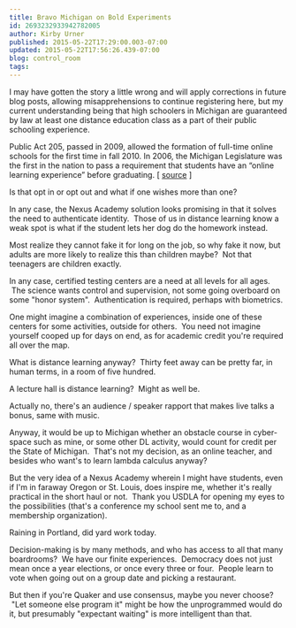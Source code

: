 ```yaml
---
title: Bravo Michigan on Bold Experiments
id: 2693232933942782005
author: Kirby Urner
published: 2015-05-22T17:29:00.003-07:00
updated: 2015-05-22T17:56:26.439-07:00
blog: control_room
tags: 
---
```


I may have gotten the story a little wrong and will apply corrections in future blog posts, allowing misapprehensions to continue registering here, but my current understanding being that high schoolers in Michigan are guaranteed by law at least one distance education class as a part of their public schooling experience. 

Public Act 205, passed in 2009, allowed the formation of full-time online schools for the first time in fall 2010. In 2006, the Michigan Legislature was the first in the nation to pass a requirement that students have an “online learning experience” before graduating. [ [source](http://www.kpk12.com/states/michigan/) ] 

Is that opt in or opt out and what if one wishes more than one?

In any case, the Nexus Academy solution looks promising in that it solves the need to authenticate identity.  Those of us in distance learning know a weak spot is what if the student lets her dog do the homework instead. 

Most realize they cannot fake it for long on the job, so why fake it now, but adults are more likely to realize this than children maybe?  Not that teenagers are children exactly.

In any case, certified testing centers are a need at all levels for all ages.  The science wants control and supervision, not some going overboard on some "honor system".  Authentication is required, perhaps with biometrics.

One might imagine a combination of experiences, inside one of these centers for some activities, outside for others.  You need not imagine yourself cooped up for days on end, as for academic credit you're required all over the map. 

What is distance learning anyway?  Thirty feet away can be pretty far, in human terms, in a room of five hundred. 

A lecture hall is distance learning?  Might as well be.

Actually no, there's an audience / speaker rapport that makes live talks a bonus, same with music.

Anyway, it would be up to Michigan whether an obstacle course in cyber-space such as mine, or some other DL activity, would count for credit per the State of Michigan.  That's not my decision, as an online teacher, and besides who want's to learn lambda calculus anyway?

But the very idea of a Nexus Academy wherein I might have students, even if I'm in faraway Oregon or St. Louis, does inspire me, whether it's really practical in the short haul or not.  Thank you USDLA for opening my eyes to the possibilities (that's a conference my school sent me to, and a membership organization).

Raining in Portland, did yard work today.

Decision-making is by many methods, and who has access to all that many boardrooms?  We have our finite experiences.  Democracy does not just mean once a year elections, or once every three or four.  People learn to vote when going out on a group date and picking a restaurant. 

But then if you're Quaker and use consensus, maybe you never choose?  "Let someone else program it" might be how the unprogrammed would do it, but presumably "expectant waiting" is more intelligent than that.